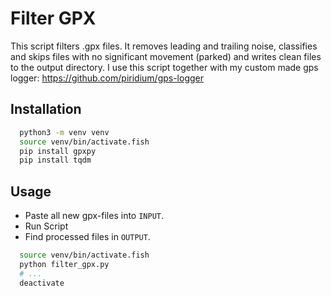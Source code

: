 # Filter GPX

This script filters .gpx files. It removes leading and trailing noise, classifies and skips files with no significant movement (parked) and writes clean files to the output directory.
I use this script together with my custom made gps logger: https://github.com/piridium/gps-logger

## Installation

```sh
  python3 -m venv venv
  source venv/bin/activate.fish
  pip install gpxpy
  pip install tqdm
```

## Usage

- Paste all new gpx-files into `INPUT`.
- Run Script
- Find processed files in `OUTPUT`.

```sh
  source venv/bin/activate.fish
  python filter_gpx.py
  # ...
  deactivate
```

